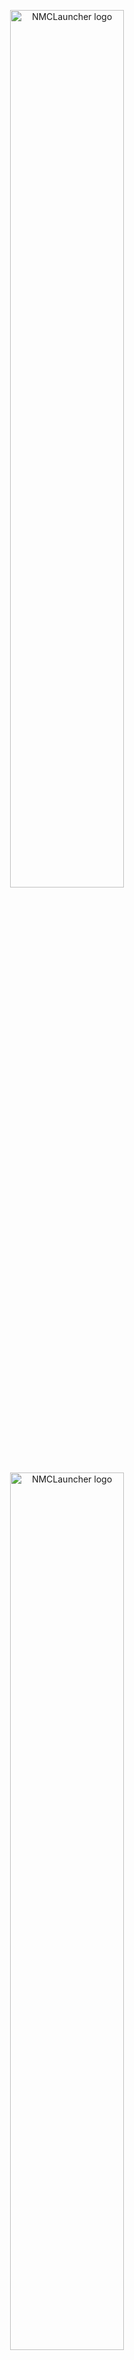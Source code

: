<p align="center">
<img src="./program_info/nmclauncher-header-black.svg#gh-light-mode-only" alt="NMCLauncher logo" width="60%"/>
<img src="./program_info/nmclauncher-header.svg#gh-dark-mode-only" alt="NMCLauncher logo" width="60%"/>
</p>

NMC Launcher is a **fork** of Prism Launcher. It is **not** endorsed by or affiliated with Prism launcher or PollyMC.

<h1>Advantages of this fork over regular Prism:</h1>

Offline mode doesn't require an account.

<h1>Having a problem with the launcher?</h1>

You **will** open an issue [here](https://github.com/sogik/NMCLauncher/issues).

You **will** start a discussion [here](https://github.com/sogik/NMCLauncher/discussions).

<h1>Installation</h1>

<h2>Windows</h2>

You can get installers or portable builds from the [releases section](https://github.com/sogik/NMCLauncher/releases/latest), MSVC builds are recommended over MinGW builds but there's no real difference.

<h2>Linux</h2>

You can get the launcher as an AppImage, a Flatpak or a portable binary from the [releases section](https://github.com/sogik/NMCLauncher/releases/latest).

<h2>MacOS</h2>

There are builds for MacOS in the [releases section](https://github.com/sogik/NMCLauncher/releases/latest).

<h2></h2>

To build the launcher yourself, follow [the instructions on the Prism Launcher website](https://prismlauncher.org/wiki/development/build-instructions) but clone this repo instead.
